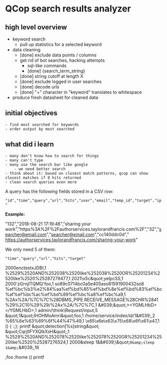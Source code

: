 # QCop search results analyzer

## high level overview

- keyword search
    - pull up statistics for a selected keyword
- data cleaning
    - [done] exclude data points / columns
    - get rid of bot searches, hacking attempts
        - sql-like commands
        - [done] {search_term_string}
    - [done] string cutoff at length X
    - [done] exclude logged in user searches
    - [done] decode urls
    - [done] "+" character in "keyword" translates to whitespace
- produce fresh datasheet for cleaned data

## initial objectives
    - find most searched for keywords
    - order output by most searched

## what did i learn
    - many don't know how to search for things
    - many can't type
    - many use the search bar like google
        - we need better search
    - think about it: based on closest match patterns, qcop can show closest matches if 0 hits returned
    - clean search queries even more

A query has the following fields stored in a CSV row:

`"id","time","query","url","hits","user","email","temp_id","target","ip"`

**Example:**

"132","2018-08-21 17:19:46","sharing your work","https%3A%2F%2Fauthorservices.taylorandfrancis.com%2F","32","searcher@email.com","searcher@email.com","cc140ddc0d"," https://authorservices.taylorandfrancis.com/sharing-your-work"

We only need 5 of them:

`"time","query","url","hits","target"`

2000&#101;&#110;&#099;&#116;&#101;&#115;&#116;&#120;&#074;&#068;&#066;&#073;,1
%2529%2520AND%252038%2520like%252038%2520OR%25201234%2520like%2520%25287279477,1
2021\\x5c\&quot;yelpcSS,1
2000&#039;zGrnjITQMQ&#039;foo,1
so89c0714bc0a5e405aso81591900432so8
%ef%bc%b3%e2%84%aa%ef%bd%85%ef%bd%8e%ef%bd%83%ef%bc%af%ef%bc%ac%ef%bd%89%ef%bc%a8%ef%bc%a9,1
%2Ax%2A/%7C%7C%28DBMS_PIPE.RECEIVE_MESSAGE%28CHR%2841%29%2C10%29%29/%2Ax%2A/%7C%7C,1
\&#039;\&quot;&gt;&lt;YGMLHbD&gt;&lt;/YGMLHbD&gt;,1
admin/\\think\\Request/input,5
\&quot;1\&quot;IHOHMoAmri\&quot;foo,1
/home/service/index/id/1\&#039;,2
%65%6e%63%69%6f%44%47%49,1
\\x65\\x6e\\x63\\x75\\x68\\x6f\\x61\\x47,1
() { :;}; printf \&quot;detection[%s]string\&quot; \&quot;CqrjIlFYXQIkXsH\&quot;,1
%2529%2520AND%252078%2520like%252078%2520OR%25201234%2520like%2520%25287276524,1
2000&amp;sleep 1&amp;\&#039;\\\&quot;`0&amp;sleep 1&amp;`\&#039;,16



;foo
/home
()
printf
